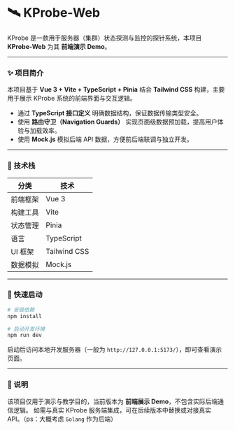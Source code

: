 # 🛰️ KProbe-Web

KProbe 是一款用于服务器（集群）状态探测与监控的探针系统，本项目 **KProbe-Web** 为其 **前端演示 Demo**。

---

### ✨ 项目简介

本项目基于 **Vue 3 + Vite + TypeScript + Pinia** 结合 **Tailwind CSS** 构建，主要用于展示 KProbe 系统的前端界面与交互逻辑。

- 通过 **TypeScript 接口定义** 明确数据结构，保证数据传输类型安全。
- 使用 **路由守卫（Navigation Guards）** 实现页面级数据预加载，提高用户体验与加载效率。
- 使用 **Mock.js** 模拟后端 API 数据，方便前后端联调与独立开发。

---

### 🧩 技术栈

| 分类     | 技术         |
| -------- | ------------ |
| 前端框架 | Vue 3        |
| 构建工具 | Vite         |
| 状态管理 | Pinia        |
| 语言     | TypeScript   |
| UI 框架  | Tailwind CSS |
| 数据模拟 | Mock.js      |

---

### 🚀 快速启动

```bash
# 安装依赖
npm install

# 启动开发环境
npm run dev
```

启动后访问本地开发服务器（一般为 `http://127.0.0.1:5173/`），即可查看演示页面。

---

### 🧠 说明

该项目仅用于演示与教学目的，当前版本为 **前端展示 Demo**，不包含实际后端通信逻辑。
如需与真实 KProbe 服务端集成，可在后续版本中替换或对接真实 API。（ps：大概考虑 `Golang` 作为后端）
